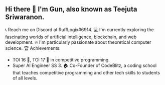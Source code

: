 ## Hi there 👋 I'm Gun, also known as Teejuta Sriwaranon.
📞 Reach me on Discord at RuffLogix#6914.
💻 I'm currently exploring the fascinating worlds of artificial intelligence, blockchain, and web development.
🔥 I'm particularly passionate about theoretical computer science.
🏆 Achievements:
 - TOI 16 🥉, TOI 17 🥈 in competitive programming.
 - Super AI Engineer SS 3.
🏠 Co-Founder of CodeBlitz, a coding school that teaches competitive programming and other tech skills to students of all levels.
